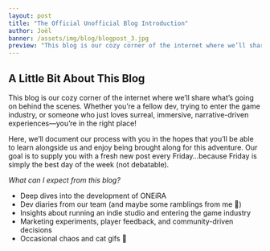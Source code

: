 ```yaml
---
layout: post
title: "The Official Unofficial Blog Introduction"
author: Joël
banner: /assets/img/blog/blogpost_3.jpg
preview: "This blog is our cozy corner of the internet where we’ll share what’s going on behind the scenes."
---
```

<h2 class="post-heading">A Little Bit About This Blog</h2>

This blog is our cozy corner of the internet where we’ll share what’s going on behind the scenes. Whether you’re a fellow dev, trying to enter the game industry, or someone who just loves surreal, immersive, narrative-driven experiences—you’re in the right place!

Here, we’ll document our process with you in the hopes that you’ll be able to learn alongside us and enjoy being brought along for this adventure. Our goal is to supply you with a fresh new post every Friday…because Friday is simply the best day of the week (not debatable).

<i>What can I expect from this blog?</i>

- Deep dives into the development of ONEiRA
- Dev diaries from our team (and maybe some ramblings from me 👀)
- Insights about running an indie studio and entering the game industry
- Marketing experiments, player feedback, and community-driven decisions
- Occasional chaos and cat gifs 🐾

